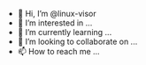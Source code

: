 - 👋 Hi, I’m @linux-visor
- 👀 I’m interested in ...
- 🌱 I’m currently learning ...
- 💞️ I’m looking to collaborate on ...
- 📫 How to reach me ...

<!---
linux-visor/linux-visor is a ✨ special ✨ repository because its `README.md` (this file) appears on your GitHub profile.
You can click the Preview link to take a look at your changes.
--->
